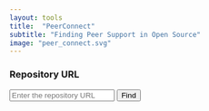 ```yaml
---
layout: tools
title:  "PeerConnect"
subtitle: "Finding Peer Support in Open Source"
image: "peer_connect.svg"
---
```


### Repository URL
<div class="inputContainer">
    <input type="url" id="repo_url" placeholder="Enter the repository URL">
    <button id="find-btn" onclick="submitUrl()">Find</button>
</div>

<div class="c-loader" id="c-loader" style="display:none"></div>

<div class="feedbackContainer" id="feedbackContainer" style="display:none">

    <div>
        <h4>Peer Support</h4>
        <p id="contributorsList"></p>
    </div>
</div>

<div id="error" style="display:none"></div>


<script>
    let error_svg = '<svg viewBox="-0.5 0 25 25" fill="none" xmlns="http://www.w3.org/2000/svg"><g id="SVGRepo_bgCarrier" stroke-width="0"></g><g id="SVGRepo_tracerCarrier" stroke-linecap="round" stroke-linejoin="round"></g><g id="SVGRepo_iconCarrier"> <path d="M18.2202 21.25H5.78015C5.14217 21.2775 4.50834 21.1347 3.94373 20.8364C3.37911 20.5381 2.90402 20.095 2.56714 19.5526C2.23026 19.0101 2.04372 18.3877 2.02667 17.7494C2.00963 17.111 2.1627 16.4797 2.47015 15.92L8.69013 5.10999C9.03495 4.54078 9.52077 4.07013 10.1006 3.74347C10.6804 3.41681 11.3346 3.24518 12.0001 3.24518C12.6656 3.24518 13.3199 3.41681 13.8997 3.74347C14.4795 4.07013 14.9654 4.54078 15.3102 5.10999L21.5302 15.92C21.8376 16.4797 21.9907 17.111 21.9736 17.7494C21.9566 18.3877 21.7701 19.0101 21.4332 19.5526C21.0963 20.095 20.6211 20.5381 20.0565 20.8364C19.4919 21.1347 18.8581 21.2775 18.2202 21.25V21.25Z" stroke="#c54042" stroke-width="1.5" stroke-linecap="round" stroke-linejoin="round"></path> <path d="M10.8809 17.15C10.8809 17.0021 10.9102 16.8556 10.9671 16.7191C11.024 16.5825 11.1074 16.4586 11.2125 16.3545C11.3175 16.2504 11.4422 16.1681 11.5792 16.1124C11.7163 16.0567 11.8629 16.0287 12.0109 16.03C12.2291 16.034 12.4413 16.1021 12.621 16.226C12.8006 16.3499 12.9398 16.5241 13.0211 16.7266C13.1023 16.9292 13.122 17.1512 13.0778 17.3649C13.0335 17.5786 12.9272 17.7745 12.7722 17.9282C12.6172 18.0818 12.4203 18.1863 12.2062 18.2287C11.9921 18.2711 11.7703 18.2494 11.5685 18.1663C11.3666 18.0833 11.1938 17.9426 11.0715 17.7618C10.9492 17.5811 10.8829 17.3683 10.8809 17.15ZM11.2409 14.42L11.1009 9.20001C11.0876 9.07453 11.1008 8.94766 11.1398 8.82764C11.1787 8.70761 11.2424 8.5971 11.3268 8.5033C11.4112 8.40949 11.5144 8.33449 11.6296 8.28314C11.7449 8.2318 11.8697 8.20526 11.9959 8.20526C12.1221 8.20526 12.2469 8.2318 12.3621 8.28314C12.4774 8.33449 12.5805 8.40949 12.6649 8.5033C12.7493 8.5971 12.8131 8.70761 12.852 8.82764C12.8909 8.94766 12.9042 9.07453 12.8909 9.20001L12.7609 14.42C12.7609 14.6215 12.6808 14.8149 12.5383 14.9574C12.3957 15.0999 12.2024 15.18 12.0009 15.18C11.7993 15.18 11.606 15.0999 11.4635 14.9574C11.321 14.8149 11.2409 14.6215 11.2409 14.42Z" fill="#c54042"></path> </g></svg>';

    async function submitUrl() {
        let button = document.getElementById("find-btn");
        button.disabled = true;

        let url = document.getElementById("repo_url").value;
        let cleanUrl = url.split("?")[0];
        let error = document.getElementById("error");
        let pattern = /^https?:\/\/github\.com\/[^\/]+\/[^\/]+\/?$/;

        if (pattern.test(cleanUrl)) {
            let loader = document.getElementById("c-loader");
            let feedbackContainer = document.getElementById("feedbackContainer");

            loader.style.display = "";
            feedbackContainer.style.display = "none";
            error.style.display = "none";
            
            const site_url = window.location.origin
            try {
                let response = await fetch(site_url+"/api/peer-connect", {
                    method: "POST",
                    headers: {
                        "Content-Type": "application/json"
                    },
                    body: JSON.stringify({ repo_url: cleanUrl })
                });

                let data = await response.json();

                if (data.exception) {
                    throw new Error(data.exception);
                }

                let contributorsList = document.getElementById("contributorsList");
                contributorsList.innerText=""
               
                let contributors = data.contributors;
                let femaleContributors = contributors.filter(c => c.gender === "female");
        

                femaleContributors.forEach(contributor => {
                    const div = document.createElement("a");
                    div.innerHTML = `
                        <img class="avatar_url" src="${contributor.avatar_url}" />
                        <div>
                            <p>${contributor.first_name}</p>
                            <span>@${contributor.username}</span>
                        </div>
                    `;
                    div.className = "userItem";
                    div.href = contributor.url;
                    div.target = "_blank"; 
                    div.rel = "noopener noreferrer"; 
                    contributorsList.appendChild(div);
                });
                        
                feedbackContainer.style.display = "";
                loader.style.display = "none";
            } catch (e) {
                loader.style.display = "none";
                error.innerHTML = error_svg + e;
                error.style.display = "";
            }
        } else {
            loader.style.display = "none";
            error.innerHTML = error_svg + "Invalid URL! Make sure it is in the correct format.";
            error.style.display = "";
        }

        button.disabled = false;
    }

    function copyText() {
        const text = document.getElementById("markdownText").innerText;
        navigator.clipboard.writeText(text)
            .then(() => {})
            .catch(err => console.error("Erro ao copiar: ", err));
    }
</script>
